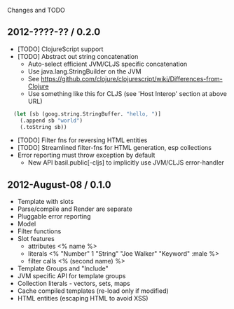 Changes and TODO


## 2012-????-?? / 0.2.0

* [TODO] ClojureScript support
* [TODO] Abstract out string concatenation
  * Auto-select efficient JVM/CLJS specific concatenation
  * Use java.lang.StringBuilder on the JVM
  * See https://github.com/clojure/clojurescript/wiki/Differences-from-Clojure
  * Use something like this for CLJS (see 'Host Interop' section at above URL)

```clojure
  (let [sb (goog.string.StringBuffer. "hello, ")]
    (.append sb "world")
    (.toString sb))
```

* [TODO] Filter fns for reversing HTML entities
* [TODO] Streamlined filter-fns for HTML generation, esp collections
* Error reporting must throw exception by default
  * New API basil.public[-cljs] to implicitly use JVM/CLJS error-handler


## 2012-August-08 / 0.1.0

* Template with slots
* Parse/compile and Render are separate
* Pluggable error reporting
* Model
* Filter functions
* Slot features
    * attributes   <% name %>
    * literals     <% "Number" 1 "String" "Joe Walker" "Keyword" :male %>
    * filter calls <% (second name) %>
* Template Groups and "Include"
* JVM specific API for template groups
* Collection literals - vectors, sets, maps
* Cache compiled templates (re-load only if modified)
* HTML entities (escaping HTML to avoid XSS)
